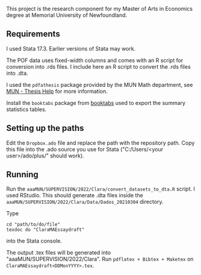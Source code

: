 This project is the research component for my Master of Arts in Economics degree at Memorial University of Newfoundland.

## Requirements

I used Stata 17.3. Earlier versions of Stata may work.

The POF data uses fixed-width columns and comes with an R script for conversion into .rds files. I include here an R script to convert the .rds files into .dta.

I used the `pdfathesis` package provided by the MUN Math department, see [MUN - Thesis Help](https://www.mun.ca/math/graduate-students/thesis-help/) for more information.

Install the `booktabs` package from [booktabs](https://github.com/daniel-alves-fernandes/booktabs) used to export the summary statistics tables.

## Setting up the paths

Edit the `Dropbox.ado` file and replace the path with the repository path. Copy this file into the .ado source you use for Stata ("C:/Users/\<your user\>/ado/plus/" should work).

## Running

Run the `aaaMUN/SUPERVISION/2022/Clara/convert_datasets_to_dta.R` script. I used RStudio. This should generate .dta files inside the `aaaMUN/SUPERVISION/2022/Clara/Data/Dados_20210304` directory.

Type 
```
cd "path/to/do/file"
texdoc do "ClaraMAEssaydraft"
```
into the Stata console.

The output .tex files will be generated into "aaaMUN/SUPERVISION/2022/Clara". Run `pdflatex + Bibtex + Maketex` on `ClaraMAEssaydraft<DDMonYYYY>.tex`.
